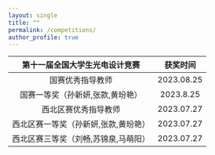 ```yaml
---
layout: single
title: ""
permalink: /competitions/
author_profile: true
---
```


|  第十一届全国大学生光电设计竞赛  | 获奖时间|
|  :----:  |:----:  |
| 国赛优秀指导教师 | 2023.08.25|
| 国赛一等奖（孙新妍,张款,黄玢艳） | 2023.8.25|
| 西北区赛优秀指导教师 | 2023.07.27 |
| 西北区赛一等奖（孙新妍,张款,黄玢艳） | 2023.07.27 |
| 西北区赛三等奖（刘畅,苏锦泉,马萌阳） |2023.07.27 |

